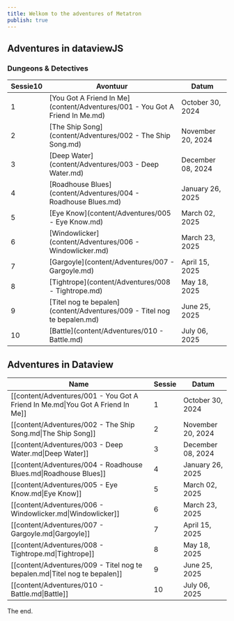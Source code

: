 ```yaml
---
title: Welkom to the adventures of Metatron
publish: true
---
```

## Adventures in dataviewJS
### Dungeons & Detectives

|Sessie10|Avontuur|Datum|
|---|---|---|
|1|[You Got A Friend In Me](content/Adventures/001 - You Got A Friend In Me.md)|October 30, 2024|
|2|[The Ship Song](content/Adventures/002 - The Ship Song.md)|November 20, 2024|
|3|[Deep Water](content/Adventures/003 - Deep Water.md)|December 08, 2024|
|4|[Roadhouse Blues](content/Adventures/004 - Roadhouse Blues.md)|January 26, 2025|
|5|[Eye Know](content/Adventures/005 - Eye Know.md)|March 02, 2025|
|6|[Windowlicker](content/Adventures/006 - Windowlicker.md)|March 23, 2025|
|7|[Gargoyle](content/Adventures/007 - Gargoyle.md)|April 15, 2025|
|8|[Tightrope](content/Adventures/008 - Tightrope.md)|May 18, 2025|
|9|[Titel nog te bepalen](content/Adventures/009 - Titel nog te bepalen.md)|June 25, 2025|
|10|[Battle](content/Adventures/010 - Battle.md)|July 06, 2025|

## Adventures in Dataview
| Name                                                                           | Sessie | Datum             |
| ------------------------------------------------------------------------------ | ------ | ----------------- |
| [[content/Adventures/001 - You Got A Friend In Me.md\|You Got A Friend In Me]] | 1      | October 30, 2024  |
| [[content/Adventures/002 - The Ship Song.md\|The Ship Song]]                   | 2      | November 20, 2024 |
| [[content/Adventures/003 - Deep Water.md\|Deep Water]]                         | 3      | December 08, 2024 |
| [[content/Adventures/004 - Roadhouse Blues.md\|Roadhouse Blues]]               | 4      | January 26, 2025  |
| [[content/Adventures/005 - Eye Know.md\|Eye Know]]                             | 5      | March 02, 2025    |
| [[content/Adventures/006 - Windowlicker.md\|Windowlicker]]                     | 6      | March 23, 2025    |
| [[content/Adventures/007 - Gargoyle.md\|Gargoyle]]                             | 7      | April 15, 2025    |
| [[content/Adventures/008 - Tightrope.md\|Tightrope]]                           | 8      | May 18, 2025      |
| [[content/Adventures/009 - Titel nog te bepalen.md\|Titel nog te bepalen]]     | 9      | June 25, 2025     |
| [[content/Adventures/010 - Battle.md\|Battle]]                                 | 10     | July 06, 2025     |


The end.
